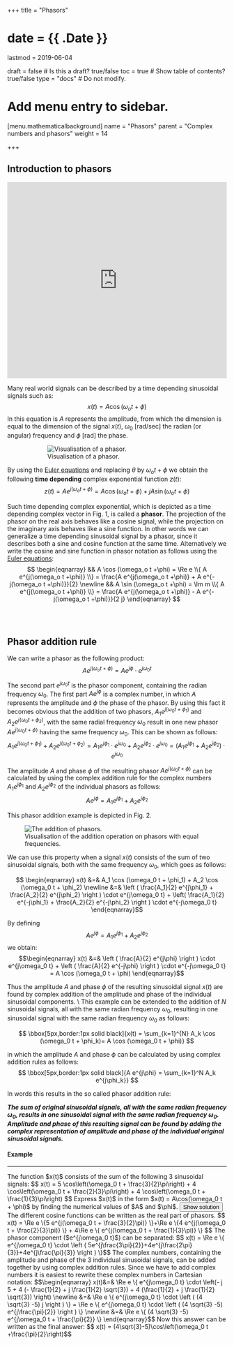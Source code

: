 +++
title = "Phasors"

# date = {{ .Date }}
lastmod = 2019-06-04

draft = false       # Is this a draft? true/false
toc = true          # Show table of contents? true/false
type = "docs"       # Do not modify.

# Add menu entry to sidebar.
[menu.mathematicalbackground]
  name = "Phasors"
  parent = "Complex numbers and phasors"
  weight = 14

+++

## Introduction to phasors
<iframe width="100%" height="450" src="https://www.youtube.com/embed/7267XqjSyRY" frameborder="0" allow="accelerometer; autoplay; encrypted-media; gyroscope; picture-in-picture" allowfullscreen></iframe>

Many real world signals can be described by a time depending sinusoidal signals such as:
$$ x(t) = A \cos (\omega_o t +\phi) $$
In this equation is $A$ represents the amplitude, from which the dimension is equal to the dimension of the signal $x(t)$, $\omega_0$ [rad/sec] the radian (or angular) frequency and $\phi$ [rad] the phase.

<div style="max-width: 400px; margin: auto">
  <figure>
    <img
      src="/../files/7.Images/math/phasor.svg"
      alt="Visualisation of a phasor."
    />
    <figcaption class="numbered">
      Visualisation of a phasor.
    </figcaption>
  </figure>
</div>

By using the  <a href="../mathematicalbackground_complex_euler">Euler equations</a> and replacing $\theta$ by $\omega_o t +\phi$ we obtain the following **time depending** complex exponential function $z(t)$:
$$ z(t) = A e^{j(\omega_o t +\phi)} = A \cos (\omega_o t +\phi) + j A \sin (\omega_o t +\phi) $$

Such time depending complex exponential, which is depicted as a time depending complex vector in Fig. 1, is called a **phasor**.
The projection of the phasor on the real axis behaves like a cosine signal, while the projection on the imaginary axis behaves like a sine function.
In other words we can generalize a time depending sinusoidal signal by a phasor, since it describes both a sine and cosine function at the same time.
Alternatively we write the cosine and sine function in phasor notation as follows using the <a href="../mathematicalbackground_complex_euler">Euler equations</a>:
$$ \begin{eqnarray}
&& A \cos (\omega_o t +\phi) = \Re e \\{ A  e^{j(\omega_o t +\phi)} \\} = \frac{A e^{j(\omega_o t +\phi)} + A e^{-j(\omega_o t +\phi)}}{2}  \newline
&& A \sin (\omega_o t +\phi) = \Im m \\{ A e^{j(\omega_o t +\phi)} \\} = \frac{A e^{j(\omega_o t +\phi)} - A e^{-j(\omega_o t +\phi)}}{2 j}
\end{eqnarray} $$

<br></br>

## Phasor addition rule
We can write a phasor as the following product:
$$ A e^{j(\omega_o t +\phi)} = A e^{j\phi} \cdot e^{j\omega_0 t} $$

The second part $e^{j\omega_0 t}$ is the phasor component, containing the radian frequency $\omega_0$. The first part $A e^{j\phi}$ is a complex number, in which $A$ represents the amplitude and $\phi$ the phase of the phasor.
By using this fact it becomes obvious that the addition of two phasors,
$A_1 e^{j(\omega_0 t + \phi_1)}$ and $A_2 e^{j(\omega_0 t + \phi_2)}$,
with the same radial frequency $\omega_0$ result in one new phasor
$A e^{j(\omega_0 t + \phi)}$ having the same frequency $\omega_0$.
This can be shown as follows:
$$ A_1 e^{j(\omega_0 t + \phi_1)} + A_2 e^{j(\omega_0 t + \phi_2)} =
A_1 e^{j\phi_1} \cdot e^{j\omega_0} + A_2 e^{j\phi_2} \cdot e^{j\omega_0}
= \left ( A_1 e^{j\phi_1} + A_2 e^{j\phi_2} \right ) \cdot e^{j\omega_0}$$

The amplitude $A$ and phase $\phi$ of the resulting phasor $A e^{j(\omega_0 t + \phi)}$ can be calculated by using the complex addition rule for the complex numbers $A_1 e^{j\phi_1}$ and $A_2 e^{j\phi_2}$ of the individual phasors as follows:
$$ A e^{j\phi} = A_1 e^{j\phi_1} + A_2 e^{j\phi_2}$$

This phasor addition example is depicted in Fig. 2.
<div style="max-width: 600px; margin: auto">
  <figure>
    <img
      src="/../files/7.Images/math/phasor_addition.svg"
      alt="The addition of phasors."
    />
    <figcaption class="numbered">
      Visualisation of the addition operation on phasors with equal frequencies.
    </figcaption>
  </figure>
</div>

We can use this property when a signal $x(t)$ consists of the sum of two sinusoidal signals, both with the same frequency $\omega_0$, which goes as follows:

$$ \begin{eqnarray}
x(t) &=& A_1 \cos (\omega_0 t + \phi_1) + A_2 \cos (\omega_0 t + \phi_2) \newline
&=& \left ( \frac{A_1}{2} e^{j\phi_1} + \frac{A_2}{2} e^{j\phi_2} \right ) \cdot e^{j\omega_0 t} + \left( \frac{A_1}{2} e^{-j\phi_1} + \frac{A_2}{2} e^{-j\phi_2} \right ) \cdot e^{-j\omega_0 t}
\end{eqnarray}$$

By defining
$$ A e^{j\phi} = A_1 e^{j\phi_1} + A_2 e^{j\phi_2} $$
we obtain:
$$\begin{eqnarray}
x(t) &=& \left ( \frac{A}{2} e^{j\phi} \right )  \cdot e^{j\omega_0 t} +
\left ( \frac{A}{2} e^{-j\phi} \right )  \cdot e^{-j\omega_0 t} = A \cos (\omega_0 t + \phi)
\end{eqnarray}$$

Thus the amplitude $A$ and phase $\phi$ of the resulting sinusoidal signal $x(t)$ are found by complex addition of the amplitude and phase of the individual sinusoidal components.
\\
This example can be extended to the addition of $N$ sinusoidal signals, all with the same radian frequency $\omega_0$, resulting in one sinusoidal signal with the same radian frequency $\omega_0$ as follows:

$$ \bbox[5px,border:1px solid black]{x(t) = \sum_{k=1}^{N} A_k \cos (\omega_0 t + \phi_k)= A \cos (\omega_0 t + \phi)} $$

in which the amplitude $A$ and phase $\phi$ can be calculated by using complex addition rules as follows:
$$ \bbox[5px,border:1px solid black]{A e^{j\phi} = \sum_{k=1}^N A_k e^{j\phi_k}} $$

In words this results in the so called phasor addition rule:

***The sum of original sinusoidal signals, all with the same radian frequency $\omega_0$, results in one sinusoidal signal with the same radian frequency $\omega_0$. Amplitude and phase of this resulting signal can be found by adding the complex representation of amplitude and phase of the individual original sinusoidal signals.***

<div class="example">
<h4> Example </h4>
<hr>
The function $x(t)$ consists of the sum of the following 3 sinusoidal signals:
$$
x(t) = 5 \cos\left(\omega_0 t + \frac{3}{2}\pi\right) + 4 \cos\left(\omega_0 t + \frac{2}{3}\pi\right) + 4 \cos\left(\omega_0 t + \frac{1}{3}\pi\right)
$$
Express $x(t)$ in the form $x(t) = A\cos(\omega_0 t + \phi)$ by finding the numerical values of $A$ and $\phi$.
<button class="collapsible">Show solution</button>
<div class="content">
The different cosine functions can be written as the real part of phasors.
$$ x(t) = \Re e \{5 e^{j(\omega_0 t + \frac{3}{2}\pi)} \}+\Re e \{4 e^{j(\omega_0 t + \frac{2}{3}\pi)} \} + 4\Re e \{ e^{j(\omega_0 t + \frac{1}{3}\pi)} \} $$
The phasor component ($e^{j\omega_0 t}$) can be separated:
$$ x(t) = \Re e \{ e^{j\omega_0 t} \cdot \left ( 5e^{j\frac{3\pi}{2}}+4e^{j\frac{2\pi}		{3}}+4e^{j\frac{\pi}{3}} \right ) \}$$
The complex numbers, containing the amplitude and phase of the 3 individual sinusoidal signals, can be added together by using complex addition rules. Since we have to add complex numbers it is easiest to rewrite these complex numbers in Cartesian notation:
$$\begin{eqnarray}
x(t)&=& \Re e \{ e^{j\omega_0 t} \cdot \left(- j 5 + 4 (- \frac{1}{2} + j \frac{1}{2} \sqrt{3}) + 4 (\frac{1}{2} + j \frac{1}{2} \sqrt{3}) \right) \newline
&=& \Re e \{ e^{j\omega_0 t} \cdot \left ( (4 \sqrt{3} -5) j \right ) \} =  \Re e \{ e^{j\omega_0 t} \cdot \left ( (4 \sqrt{3} -5) e^{j\frac{\pi}{2}} \right ) \} \newline
&=& \Re e \{ (4 \sqrt{3} -5) e^{j\omega_0 t + \frac{\pi}{2}} \}
\end{eqnarray}$$
Now this answer can be written as the final answer:
$$ x(t) = (4\sqrt{3}-5)\cos\left(\omega_0 t +\frac{\pi}{2}\right)$$
</div>
</div>
